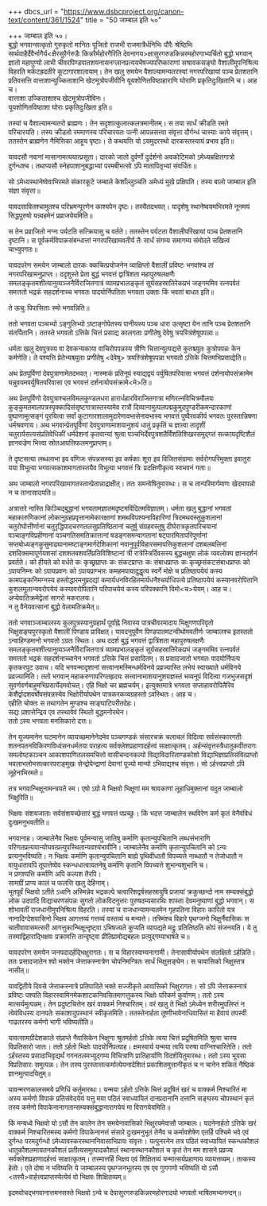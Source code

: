 +++
dbcs_url = "https://www.dsbcproject.org/canon-text/content/361/1524"
title = "50 जाम्बाल इति ५०"

+++
जाम्बाल इति ५०।  
बुद्धो भगवान्सत्कृतो गुरुकृतो मानितः पूजितो राजभी राजमात्रैर्धनिभिः पौरैः श्रेष्ठिभिः सार्थवाहैर्देवैर्नागैर्य<क्षैरसुरैर्गरुडैः किन्नरैर्महोरगैरिति देवनागय>क्षासुरगरुडकिन्नरमहोरगाभ्यर्चितो बुद्धो भगवान् ज्ञातो महापुण्यो लाभी चीवरपिण्डपातशयनासनग्लानप्रत्ययभैषज्यपरिष्काराणां सश्रावकसङ्घो वैशालीमुपनिश्रित्य विहरति मर्कटह्रदतीरे कूटागारशालायाम्। तेन खलु समयेन वैशाल्यामन्यतरस्यां नगरपरिखायां पञ्च प्रेतशतानि प्रतिवसत्ति वात्ताशान्युज्किताशानि खेटमूत्रोपजीवीनि यूयशोणितविष्ठाहाराणि घोराणि प्रकृतिदुःखितानि च। आह च।  
वात्ताशा उज्किताशाश्च खेटमूत्रोपजीविनः।  
यूयशोणितविष्ठाशा घोराः प्रकृतिदुःखिता इति॥

तस्यां च वैशाल्यामन्यतरो ब्राह्मणः। तेन सदृशात्कुलात्कलत्रमानीतम्। स तया सार्धं क्रीडति रमते परिचारयति। तस्य क्रीडतो रममाणस्य परिचारयतः पत्नी आपन्नसत्त्वा संवृत्ता दौर्गन्धं चास्याः काये संवृत्तम्। ततस्तेन ब्राह्मणेन नैमित्तिका आहूय पृष्टाः। ते कथयत्ति यो ऽयमुदरस्थो दारकस्तस्यायं प्रभाव इति॥

यावदसौ नवानां मासानामत्ययात्प्रसूता। दारको जातो दुर्वर्णो दुर्दर्शनो अवकोटिमको ऽमेध्यम्रक्षितगात्रो दुर्गन्धश्च। तथाप्यसौ स्नेहपाशानुबद्धाभ्यां परमबीभत्सो ऽपि मातापितृभ्यां संवर्धितः॥

सो ऽमेध्यस्थानेष्वेवाभिरमते संकारकूटे जम्बाले केशाँल्लुञ्चति अमेध्यं मुखे प्रक्षिपति। तस्य बालो जाम्बाल इति संज्ञा संवृत्ता॥

यावदसावितश्चामुतश्च परिभ्रमन्पूरणेन काश्यपेन दृष्टः। तस्यैतदभवत्। यादृशेषु स्थानेष्वयमभिरमते नूनमयं सिद्धपुरुषो यन्न्वहमेनं प्रव्राजयेयमिति॥

स तेन प्रव्राजितो नग्नः पर्यटति सत्क्रियासु च वर्तते। ततस्तेन पर्यटता वैशालीपरिखायां पञ्च प्रेतशतानि दृष्टानि। स पूर्वकर्मविपाकसंबन्धात्तां नगरपरिखामवतीर्य तैः सार्धं संगम्य समागम्य संमोदते सखित्वं चाभ्युपगतः॥

यावदपरेण समयेन जाम्बालो दारकः क्कचित्प्रयोजनेन व्याक्षिप्तो वैशालीं प्रविष्टः भगवांश्च तां नगरपरिखामनुप्राप्तः। ददृशुस्ते प्रेता बुद्धं भगवत्तं द्वात्रिंशता महापुरुषलक्षणैः समलङ्कृतमशीत्यानुव्यञ्जनैर्विराजितगात्रं व्यामप्रभालङ्कृतं सूर्यसहस्रातिरेकप्रभं जङ्गममिव रत्नपर्वतं समत्ततो भद्रकं सहदर्शनाच्च भगवतः पादयोर्निपतिता भगवता उक्ताः किं भवतां बाधत इति॥

ते ऊचुः पिपासिताः स्मो भगवन्निति॥

ततो भगवता पञ्चभ्यो ऽङ्गुलिभ्यो ऽष्टाङ्गोपेतस्य पानीयस्य पञ्च धारा उत्सृष्टा येन तानि पञ्च प्रेतशतानि संतर्पितानि। ततस्ते भगवतो ऽत्तिके चित्तं प्रसाद्य कालगताः प्रणीतेषु देवेषु त्रयस्त्रिंशेषूपपन्नाः॥

धर्मता खलु देवपुत्रस्य वा देवकन्यकाया वाचिरोपपन्नस्य त्रीणि चित्तान्युत्पद्यत्ते कुतश्च्युतः कुत्रोपपन्नः केन कर्मणेति। ते पश्यत्ति प्रेतेभ्यश्च्युताः प्रणीतेषु <देवेषु> त्रयस्त्रिंशेषूपपन्ना भगवतो ऽत्तिके चित्तमभिप्रसाद्येति॥

अथ प्रेतपूर्विणां देवपुत्राणामेतदभवत्। नास्माकं प्रतिनूपं स्याद्यद्वयं पर्युषितपरिवासा भगवत्तं दर्शनायोपसंक्रामेम यन्नुवयमपर्युषितपरिवासा एव भगवत्तं दर्शनायोपसंक्रामे<मे>ति॥

अथ प्रेतपूर्विणो देवपुत्राश्चलविमलकुण्डलधरा हारार्धहारविराजितगात्रा मणिरत्नविचित्रमौलयः कुङ्कुमतमालपत्रस्पृक्कादिसंसृष्टगात्रास्तस्यामेव रात्रौ दिव्यानामुत्पलपद्मकुमुदपुण्डरीकमन्दारकाणां पुष्पाणामुत्सङ्गं पूरयित्वा सर्वां कूटागारशालामुदारेणावभासेनावभास्य भगवत्तं पुष्पैरवकीर्य भगवतः पुरस्तान्निषणा धर्मश्रवणाय। अथ भगवान्प्रेतपूर्विणां देवपुत्राणामाशयानुशयं धातुं प्रकृतिं च ज्ञात्वा तादृशीं चतुरार्यसत्यसंप्रतिवेधिकीं धर्मदेशनां कृतवान्यां श्रुत्वा पञ्चभिर्देवपुत्रशतैर्विंशतिशिखरसमुद्गतं सत्कायदृष्टिशैलं ज्ञानवज्रेण भित्त्वा स्रोतआपत्तिफलमनुप्राप्तम्॥

ते दृष्टसत्या लब्धलाभा इव वणिजः संपन्नसस्या इव कर्षकाः शूरा इव विजितसंग्रामाः सर्वरोगपरिमुक्ता इवातुरा यया विभूत्या भगवत्सकाशमागतास्तयैव विभूत्या भगवत्तं त्रिः प्रदक्षिणीकृत्य स्वभवनं गताः॥

अथ जाम्बालो नगरपरिखामागतस्तान्प्रेतान्नाद्राक्षीत्। ततः समन्वेषितुमारब्धः। स च तान्परिमार्गमाणः खेदमापन्नो न च तानासादयति॥

अत्रात्तरे नास्ति किञ्चिद्बुद्धानां भगवतामज्ञातमदृष्टमविंदितमविज्ञातम्। धर्मता खलु बुद्धानां भगवतां महाकारुणिकानां लोकानुग्रहप्रवृत्तानामेकारक्षाणां शमथविपश्यनाविहारिणां त्रिदमथवस्तुकुशलानां चतुरोघोत्तीर्णानां चतुरृद्धिपादचरणतलसुप्रतिष्ठितानां चतुर्षु संग्रहवस्तुषु दीर्घरात्रकृतपरिचयानां पञ्चाङ्गविप्रहीणानां पञ्चगतिसमतिक्रात्तानां षडङ्गसमन्वागतानां षट्पारमितापरिपूर्णानां सप्तबोध्यङ्गकुसुमाढ्यानामष्टाङ्गमार्गदेशिकानां नवानुपूर्वविहारसमापत्तिकुशलानां दशबलबलिनां दशदिक्समापूर्णयशसां दशशतबशवर्तिप्रतिविशिष्टानां त्री रात्रेस्त्रिर्दिवसस्य बुद्धचक्षुषा लोकं व्यवलोक्य ज्ञानदर्शनं प्रवर्तते। को हीयते को वर्धते कः कृच्छ्रप्राप्तः कः संकटप्राप्तः कः संबाधप्राप्तः कः कृच्छ्रसंकटसंबाधप्राप्तः को ऽपायनिम्नः को ऽपायप्रवणः को ऽपायप्राग्भारः कमहमपायादुद्धृत्य स्वर्गे मोक्षे च प्रतिष्ठापयेयं कस्य कामपङ्कनिमग्नस्य हस्तोद्धारमनुप्रदद्यां कमार्यधनविरहितमार्यधनैश्चर्याधिपत्ये प्रतिष्ठापयेयं कस्यानवरोपितानि कुशलमूलान्यवरोपयेयं कस्यावरोपितानि परिपाचयेयं कस्य परिपक्कानि विमो<च>येयम्। आह च।  
अप्येवातिक्रमेद्वेलां सागरो मकरालयः।  
न तु वैनेयवत्सानां बुद्धो वेलामतिक्रमेत्॥

ततो भगवाञ्जाम्बालस्य कुलपुत्रस्यानुग्रहार्थं पूर्वाह्ने निवास्य पात्रचीवरमादाय भिक्षुगणपरिवृतो भिक्षुसङ्घपुरस्कृतो वैशालीं पिण्डाय प्राविक्षत्। यावदनुपूर्वेण पिण्डपातमटन्वीथोमवतीर्णः जाम्बालश्च इतस्ततो ऽन्वाहिण्डमानो भगवतो ऽग्रतः स्थितः। अथ ददर्श बुद्धं भगवत्तं द्वात्रिंशता महापुरुषलक्षणैः समलङ्कृतमशीत्यानुव्यञ्जनैर्विराजितगात्रं व्यामप्रभालङ्कृतं सूर्यसहस्रातिरेकप्रभं जङ्गममिव रत्नपर्वतं समत्ततो भद्रकं सहदर्शनाच्चानेन भगवतो ऽत्तिके चित्तं प्रसादितम्। स प्रसादजातो भगवतः पादयोर्निपत्य कृतकरपुट उवाच। यदि भगवन्मादृशानां सत्त्वानामस्मिन्धर्मविनये प्रव्रज्यास्ति लभेयं स्वाख्याते धर्मविनये प्रव्रज्यामिति। ततो भगवान् महाकरुणापरिगतहृदयः सत्त्वानामाशयानुशयज्ञस्तं भव्यनूपं विदित्वा गजभुजसदृशं सुवर्णवर्णबाहुमभिप्रसार्येदमवोचत्। एहि  भिक्षो चर ब्रह्मचर्यम्। इत्युक्तमात्रे भगवता सप्ताहावरोपितैरिव केशैर्द्वादशवर्षोपसंपन्नस्येव भिक्षोरीर्यापथेन पात्रकरकव्यग्रहस्तो ऽवस्थितः। आह च।  
एहीति चोक्तः स तथागतेन मुण्डश्च साङ्घाटिपरीतदेहः।  
सद्यः प्रशात्तेन्द्रिय एव तस्थावेवं स्थितो बुद्धमनोरथेन।  
ततो ऽस्य भगवता मनसिकारो दत्तः॥

तेन युज्यमानेन घटमानेन व्यायच्छमानेनेदमेव पञ्चगण्डकं संसारचक्रं चलाचलं विदित्वा सर्वसंस्कारगतीः शतनपतनविकिरणविध्वंसनधर्मतया पराहत्य सर्वक्लेशप्रहाणादर्हत्त्वं साक्षात्कृतम्। अर्हन्संवृत्तस्त्रैधातुकवीतरागः समलोष्टकाञ्चन आकाशपाणितलसमचित्तो वासीचन्दनकल्पो विद्याविदारिताण्डकोशो विद्याभिज्ञाप्रतिसंवित्प्राप्तो भवलाभलोभसत्कारपराङ्मुखः सेन्द्रोपेन्द्राणां देवानां पूज्यो मान्यो ऽभिवाद्यश्च  संवृत्तः। सो ऽर्हत्त्वप्राप्तो ऽपि लूहेनाभिरमते॥

तत्र भगवान्भिक्षूनामन्त्रयते स्म। एषो ऽग्रो मे भिक्षवो भिक्षूणां मम श्रावकाणां लूहाधिमुक्तानां यदुत जाम्बालो भिक्षुरिति॥

भिक्षवः संशयजाताः सर्वसंशयच्छेत्तारं बुद्धं भगवत्तं पप्रच्छुः। किं भदत्त जाम्बालेन स्थविरेण कर्म कृतं येनैवंविधं दुःखमनुभवतीति॥

भगवानाह। जाम्बालेनैव भिक्षवः पूर्वमन्यासु जातिषु कर्माणि कृतान्युपचितानि लब्धसंभाराणि परिणतप्रत्ययान्योघवत्प्रत्युपस्थितान्यवश्यंभावीनि। जाम्बालेनैव कर्माणि कृतान्युपचितानि को ऽन्यः प्रत्यनुभविष्यति। न भिक्षवः कर्माणि कृतान्युपचितानि बाह्ये पृथिवीधातौ विपच्यत्ते नाब्धातौ न तेजोधातौ न वायुधातावपि तूपात्तेष्वेव स्कन्धधात्वायतनेषु कर्माणि कृतानि विपच्यत्ते शुभान्यशुभानि च।  
न प्रणश्यत्ति कर्माणि अपि कल्पश तैरपि।  
सामग्रीं प्राप्य कालं च फलत्ति खलु देहिनाम्।  
भूतपूर्वं भिक्षवो ऽतीते ऽध्वनि अस्मिन्नेव भद्रकल्पे चत्वारिंशद्वर्षसहस्रायुषि प्रजायां क्रकुच्छन्दो नाम सम्यक्संबुद्धो लोक उदपादि विद्याचरणसंपन्नः सुगतो लोकविदनुत्तरः पुरुषदम्यसारथिः शास्ता देवमनुष्याणां बुद्धो भगवान्। स शोभावतीं राजधानीमुपनिश्रित्य विहरति। तस्यां च राजधान्यामन्यतमेन गृहपतिना विहारः कारितो यत्र नानादिग्देशवासिनो भिक्षव आगत्तव्यं गत्तव्यं वस्तव्यं च मन्यत्ते। तस्मिंश्च विहारे पृथग्जनो भिक्षुर्नैवासिकः स चातीवावासमत्सरी आगत्तुकान्भिक्षून्दृष्ट्वा ऽभिषज्यते कुप्यति व्यापद्यते मद्रुः प्रतितिष्ठति कोपं संजनयति। ये तु तस्माद्विहाराद्भिक्षवः प्रक्रामत्ति तान्दृष्ट्वा प्रीतिप्रामोद्यबहलः प्रत्युद्गम्याभाषते च॥

यावदपरेण समयेन जनपदादर्हद्भिक्षुरागतः। स च विहारस्वाम्यनागामी। तेनासावीर्यापथेन संलक्षितो ऽर्हन्निति। ततः प्रसादजातेन श्वो भक्तेन जेत्ताकस्नात्रेण चोपनिमन्त्रितः सार्धं भिक्षुसङ्घेन। स चावासिको भिक्षुस्तत्र नासीत्॥

यावद्वितीये दिवसे जेत्ताकस्नात्रे प्रतिपादिते भक्ते सज्जीकृते आवासिको भिक्षुरागतः। सो ऽपि जेत्ताकस्नात्रं प्रविष्टः पश्यति विहारस्वामिनमेकशाटकनिवसितमागत्तुकस्य भिक्षोः परिकर्म कुर्वाणम्। ततो ऽस्य मात्सर्यमुत्पन्नम्। तेन प्रदुष्टचित्तेन खरं वाक्कर्म निश्चारितम्। वरं खलु ते भिक्षो ऽमेध्येन शरीरमुपलिप्तं न त्वेवंविधस्य दानपतेः सकाशादुपस्थानं स्वीकृतमिति। ततस्तेनार्हता तूष्णीभावेनाधिवासितं मा हैवायं तपस्वी गाढतरस्य कर्मणो भागी भविष्यतीति॥

यावत्सामग्रीदेशकाले संप्राप्ते नैवासिकेन भिक्षुणा श्रुतमर्हतो ऽत्तिके त्वया चित्तं प्रदूषितमिति श्रुत्वा चास्य विप्रतिसारो जातः। ततो ऽर्हतो भिक्षोः पादयोर्निपत्याह। क्षमस्वार्य यन्मया त्वयि परुषा वाग्निश्चारितेति। ततो ऽर्हस्तस्य प्रसादाभिवृद्यर्थं गगनतलमभ्युद्गम्य विचित्राणि प्रातिहार्याणि विदर्शयितुमारब्धः। ततो ऽस्य भूयसा विप्रतिसारः समुत्पन्नः। तेन तस्य पुरस्तात्तत्कर्मात्येयनादेशितं प्रकाशितमुत्तानीकृतं च न चानेन शकितं नैष्ठिकं ज्ञानमुत्पादयितुम्॥

यावन्मरणकालसमये प्रणिधिं कर्तुमारब्धः। यन्मया ऽर्हतो ऽत्तिके चित्तं प्रदूषितं खरं च वाक्कर्म निश्चारितं मा अस्य कर्मणो विपाकं प्रतिसंवेदयेयं यत्तु मया पठितं स्वाध्यायितं दानप्रदानानि दत्तानि सङ्घस्य चोपस्थानं कृतं तस्य कर्मणो विपाकेनानागतान्सम्यक्संबुद्धानारागयेयं मा विरागयेयमिति॥

किं मन्यध्वे भिक्षवो यो ऽसौ तेन कालेन तेन समयेनावासिको भिक्षुरयमेवासौ जाम्बालः। यदनेनार्हतो ऽत्तिके खरं वाक्कर्म निश्चारितमस्य कर्मणो विपाकेनानत्तं संसारे दुःखमनुभूतं तेनैव च कर्मावशेषेण एतर्हि पश्चिमे भवे एवं दुर्गन्धः परमदुर्गन्धो ऽमेध्यावस्करस्थाननिवासाभिप्रायः संवृत्तः। यत्पुनरनेन तत्र पठितं स्वाध्यायितं स्कन्धकौशलं धातुकौशलमायतनकौशलं प्रतीत्यसमुत्पादकौशलं स्थानास्थानकौशलं च कृतं तेन मम शासने प्रव्रज्य सर्वक्लेशप्रहाणादर्हत्त्वं साक्षात्कृतम्। तस्मात्तर्हि भिक्षव एवं शिक्षितव्यं यन्मात्सर्यप्रहाणाय व्यायत्तव्यम्। तत्कस्य हेतोः। एते दोषा न भविष्यत्ति ये जाम्बालस्य पृथग्जनभूतस्य एष एव गुणगणो भविष्यति यो ऽसौ <तस्यै>वार्हत्त्वप्राप्तस्येत्येवं वो भिक्षवः शिक्षितव्यम्॥

इदमवोचद्भगवानात्तमनसस्ते भिक्षवो ऽन्ये च देवासुरगरुडकिन्नरमहोरगादयो भगवतो भाषितमभ्यनन्दन्॥

